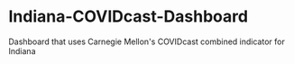 # Indiana-COVIDcast-Dashboard
Dashboard that uses Carnegie Mellon's COVIDcast combined indicator for Indiana
